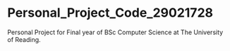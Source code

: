 # Personal_Project_Code_29021728
Personal Project for Final year of BSc Computer Science at The University of Reading.
